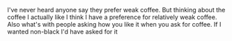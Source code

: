 I've never heard anyone say they prefer weak coffee. But thinking about the coffee I actually like I think I have a preference for relatively weak coffee. Also what's with people asking how you like it when you ask for coffee. If I wanted non-black I'd have asked for it

